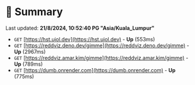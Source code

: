 # 📖 Summary
Last updated: **21/8/2024, 10:52:40 PG "Asia/Kuala_Lumpur"**

- `GET` [https://hst.ujol.dev](https://hst.ujol.dev) - **Up** (553ms)
- `GET` [https://reddviz.deno.dev/gimme](https://reddviz.deno.dev/gimme) - **Up** (2967ms)
- `GET` [https://reddviz.amar.kim/gimme](https://reddviz.amar.kim/gimme) - **Up** (789ms)
- `GET` [https://dumb.onrender.com](https://dumb.onrender.com) - **Up** (775ms)
